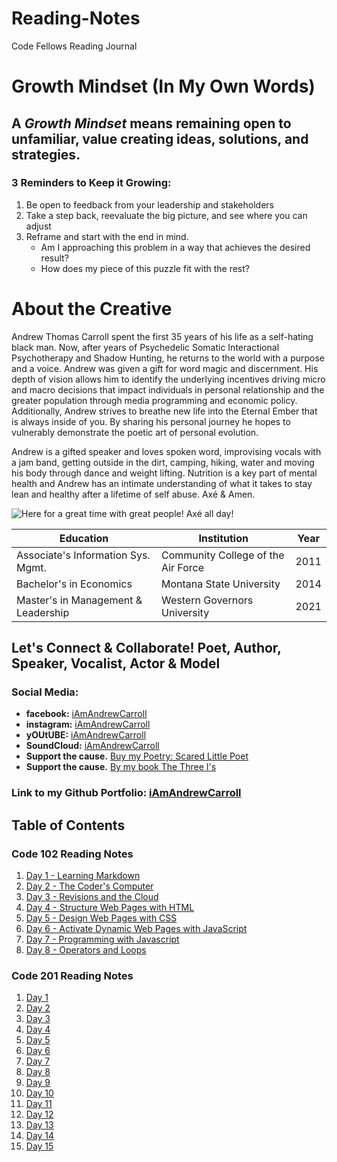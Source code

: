 # Reading-Notes
Code Fellows Reading Journal


# Growth Mindset (In My Own Words)

## A ***Growth Mindset*** means remaining open to unfamiliar, value creating ideas, solutions, and strategies.

### 3 Reminders to Keep it Growing:
1. Be open to feedback from your leadership and stakeholders
2. Take a step back, reevaluate the big picture, and see where you can adjust 
3. Reframe and start with the end in mind.  
   - Am I approaching this problem in a way that achieves the desired result?
   - How does my piece of this puzzle fit with the rest?

# About the Creative
Andrew Thomas Carroll spent the first 35 years of his life as
a self-hating black man. Now, after years of Psychedelic
Somatic Interactional Psychotherapy and Shadow Hunting,
he returns to the world with a purpose and a voice. Andrew
was given a gift for word magic and discernment. His depth
of vision allows him to identify the underlying incentives driving
micro and macro decisions that impact individuals in personal
relationship and the greater population through media programming and economic policy. 
Additionally, Andrew strives to breathe new life into
the Eternal Ember that is always inside of you. By sharing
his personal journey he hopes to vulnerably demonstrate the
poetic art of personal evolution.

Andrew is a gifted speaker and loves spoken word,
improvising vocals with a jam band, getting outside in the
dirt, camping, hiking, water and moving his body through
dance and weight lifting. Nutrition is a key part of mental
health and Andrew has an intimate understanding of what it
takes to stay lean and healthy after a lifetime of self abuse.
Axé & Amen.

![Here for a great time with great people! Axé all day!](./4901FE86-F0C2-4AE7-B884-4B7596351F95.png)

| **Education**  | **Institution** | **Year** |
|-------------------------|-------------------------|-------------------------|
| Associate's Information Sys. Mgmt. | Community College of the Air Force | 2011|
| Bachelor's in Economics | Montana State University | 2014 |
| Master's in Management & Leadership | Western Governors University | 2021 |

## Let's Connect & Collaborate! Poet, Author, Speaker, Vocalist, Actor & Model

### Social Media:
- **facebook:** [iAmAndrewCarroll](https://www.facebook.com/iamandrewcarroll)
- **instagram:** [iAmAndrewCarroll](https://www.instagram.com/iamandrewcarroll/)
- **yOUtUBE:** [iAmAndrewCarroll](https://www.youtube.com/@Iamandrewcarroll)
- **SoundCloud:** [iAmAndrewCarroll](https://soundcloud.com/iamandrewcarroll)
- **Support the cause.** [Buy my Poetry: Scared Little Poet](https://books2read.com/u/mgPBVR)
- **Support the cause.** [By my book The Three I's](https://www.amazon.com/Three-Intelligently-Intentionally-Immediate-Success/dp/109396538X)


### Link to my Github Portfolio: [iAmAndrewCarroll](https://iamandrewcarroll.github.io/reading-notes/)

## Table of Contents

### Code 102 Reading Notes
1. [Day 1 - Learning Markdown](102/102-1.md)
2. [Day 2 - The Coder's Computer](102/102-2.md)
3. [Day 3 - Revisions and the Cloud](102/102-3.md)
4. [Day 4 - Structure Web Pages with HTML ](102/102-4.md)
5. [Day 5 - Design Web Pages with CSS](102/102-5.md)
6. [Day 6 - Activate Dynamic Web Pages with JavaScript](102/102-6.md)
7. [Day 7 - Programming with Javascript](102/102-7.md)
8. [Day 8 - Operators and Loops](102/102-8.md)

### Code 201 Reading Notes
1. [Day 1](201/201-1.md)
2. [Day 2](201/201-2.md)
3. [Day 3](201/201-3.md)
4. [Day 4](201/201-4.md)
5. [Day 5](201/201-5.md)
6. [Day 6](201/201-6.md)
7. [Day 7](201/201-7.md)
8. [Day 8](201/201-8.md)
9. [Day 9](201/201-9.md)
10. [Day 10](201/201-10.md)
11. [Day 11](201/201-11.md)
12. [Day 12](201/201-12.md)
13. [Day 13](201/201-13.md)
14. [Day 14](201/201-14.md)
15. [Day 15](201/201-15.md)


